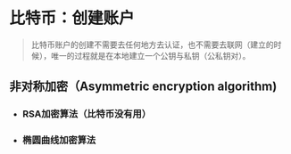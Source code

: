 # 比特币：创建账户

> 比特币账户的创建不需要去任何地方去认证，也不需要去联网（建立的时候），唯一的过程就是在本地建立一个公钥与私钥（公私钥对）。

## 非对称加密（Asymmetric encryption algorithm)

- ### RSA加密算法（比特币没有用）

- ### 椭圆曲线加密算法

